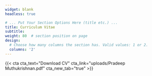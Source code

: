 ```yaml
---
widget: blank
headless: true

# ... Put Your Section Options Here (title etc.) ...
title: Curriculum Vitae
subtitle:  
weight: 80  # section position on page
design:
  # Choose how many columns the section has. Valid values: 1 or 2.
  columns: '2'
---
```

{{< cta cta_text="Download CV" cta_link="uploads/Pradeep Muthukrishnan.pdf" cta_new_tab="true" >}} 
<a
  href="https://www.dropbox.com/s/fvy58h2eazefhyi/Pradeep%20Muthukrishnan.pdf?dl=0"
  class="dropbox-embed"
  data-height="720px"
  data-width=90%></a>
  
